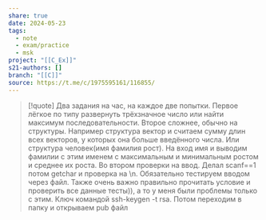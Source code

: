```yaml
---
share: true
date: 2024-05-23
tags:
  - note
  - exam/practice
  - msk
project: "[[C_Ex]]"
s21-authors: []
branch: "[[C]]"
source: https://t.me/c/1975595161/116855/
---
```


> [!quote] 
> Два задания на час, на каждое две попытки.
Первое лёгкое по типу развернуть трёхзначное число или найти максимум последовательности. Второе сложнее, обычно на структуры. Например структура вектор и считаем сумму длин всех векторов, у которых она больше введённого числа. Или структура человек(имя фамилия рост). На вход имя и выводим фамилии с этим именем с максимальным и минимальным ростом и среднее их роста. Во втором проверки на ввод. Делал scanf==1 потом getchar и проверка на \n. Обязательно тестируем вводом через файл. Также очень важно правильно прочитать условие и проверить все данные тесты)), а то у меня были проблемы только с этим. Ключ командой ssh-keygen -t rsa. Потом переходим в папку и открываем pub файл
